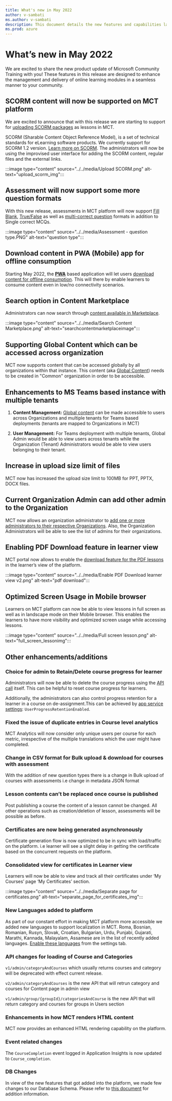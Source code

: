```yaml
---
title: What's new in May 2022
author: v-sambati
ms.author: v-sambati
description: This document details the new features and capabilities launched on the Microsoft Community Training platform in May 2022. 
ms.prod: azure
---
```


# What’s new in May 2022

We are excited to share the new product update of Microsoft Community Training with you! These features in this release are designed to enhance the management and delivery of online learning modules in a seamless manner to your community.

## SCORM content will now be supported on MCT platform

We are excited to announce that with this release we are starting to support for [uploading SCORM packages](../../content-management/create-content/create-course-category/upload-content-to-a-course.md#option-1-manually-add-content-for-each-lesson-in-a-course) as lessons in MCT.

SCORM (Sharable Content Object Reference Model), is a set of technical standards for eLearning software products. We currently support for SCORM 1.2 version. [Learn more on SCORM](https://scorm.com/). The administrators will now be using the improvised user interface for adding the SCORM content, regular files and the external links.

:::image type="content" source="../../media/Upload SCORM.png" alt-text="upload_scorm_img":::

## Assessment will now support some more question formats

With this new release, assessments in MCT platform will now support [Fill Blank](../../content-management/create-content/create-course-category/add-assessments-to-a-course.md#fill-in-the-blank-question), [True/False](../../content-management/create-content/create-course-category/add-assessments-to-a-course.md#truefalse-question) as well as [multi-correct question](../../content-management/create-content/create-course-category/add-assessments-to-a-course.md#multi-choice---multi-correct-question) formats in addition to Single correct MCQs.

:::image type="content" source="../../media/Assessment - question type.PNG" alt-text="question type":::

## Download content in PWA (Mobile) app for offline consumption

Starting May 2022, the [**PWA**](../../infrastructure-management/install-your-platform-instance/create-publish-mobile-app.md#what-are-progressive-web-applications) based application will let users [download content for offline consumption](../../learner-experience/pwa-app.md#step-6-download-content-and-continue-learning-offline). This will there by enable learners to consume content even in low/no connectivity scenarios.

## Search option in Content Marketplace

Administrators can now search through [content available in Marketplace](../../content-management/create-content/create-course-category/create-a-new-course.md#option-2---add-course-via-content-marketplace).

:::image type="content" source="../../media/Search Content Marketplace.png" alt-text="searchcontentmarketplaceimage":::

## Supporting Global Content which can be accessed across organization

MCT now supports content that can be accessed globally by all organizations within that instance. This content (aka [Global Content](../../content-management/content-management-overview.md#enabling-global-content-across-organizations)) needs to be created in "Common" organization in order to be accessible.

## Enhancements to MS Teams based instance with multiple tenants

1. **Content Management:** [Global content](../../content-management/content-management-overview.md#enabling-global-content-across-organizations) can be made accessible to users across Organizations and multiple tenants for Teams based deployments (tenants are mapped to Organizations in MCT)

2. **User Management:** For Teams deployment with multiple tenants, Global Admin would be able to view users across tenants while the Organization (Tenant) Administrators would be able to view users belonging to their tenant.

## Increase in upload size limit of files

MCT now has increased the upload size limit to 100MB for PPT, PPTX, DOCX files.

## Current Organization Admin can add other admin to the Organization

MCT now allows an organization administrator to [add one or more administrators to their respective Organizations](../../user-management/add-users/add-an-administrator-to-the-portal.md#adding-one-or-more-admins-to-an-organization-by-organization-admin). Also, the Organization Administrators will be able to see the list of admins for their organizations.

## Enabling PDF Download feature in learner view

MCT portal now allows to enable the [download feature for the PDF lessons](../../settings/configurations-on-the-training-platform.md#enable-pdf-download-feature-in-the-lessons) in the learner’s view of the platform.

:::image type="content" source="../../media/Enable PDF Download learner view v2.png" alt-text="pdf download":::

## Optimized Screen Usage in Mobile browser

Learners on MCT platform can now be able to view lessons in full screen as well as in landscape mode on their Mobile browser. This enables the learners to have more visibility and optimized screen usage while accessing lessons.

:::image type="content" source="../../media/Full screen lesson.png" alt-text="full_screen_lessonimg":::

## Other enhancements/additions

### Choice for admin to Retain/Delete course progress for learner

Administrators will now be able to delete the course progress using the [API call](../../rest-api-management/api-documentation.md#rest-api-documentation) itself. This can be helpful to reset course progress for learners.

Additionally, the administrators can also control progress retention for a learner in a course on de-assignment.This can be achieved by [app service settings](../../settings/configurations-on-the-training-platform.md#manage-course-progress-retention): `UserProgressRetentionEnabled`.

### Fixed the issue of duplicate entries in Course level analytics

MCT Analytics will now consider only unique users per course for each metric, irrespective of the multiple translations which the user might have completed.

### Change in CSV format for Bulk upload & download for courses with assessment

With the addition of new question types there is a change in Bulk upload of courses with assessments i.e change in metadata JSON format

### Lesson contents can’t be replaced once course is published

Post publishing a course the content of a lesson cannot be changed. All other operations such as creation/deletion of lesson, assessments will be possible as before.

### Certificates are now being generated asynchronously

Certificate generation flow is now optimized to be in sync with load/traffic on the platform. i.e learner will see a slight delay in getting the certificate based on the concurrent requests on the platform.

### Consolidated view for certificates in Learner view

Learners will now be able to view and track all their certificates under ‘My Courses’ page ‘My Certificates’ section.

:::image type="content" source="../../media/Separate page for certificates.png" alt-text="separate_page_for_certificates_img":::

### New Languages added to platform

As part of our constant effort in making MCT platform more accessible we added new languages to support localization in MCT. Roma, Bosnian, Romanian, Rusyn, Slovak, Croatian, Bulgarian, Urdu, Punjabi, Gujarati, Marathi, Kannada, Malayalam, Assamese are in the list of recently added languages. [Enable these languages](../../settings/customize-languages-for-the-learners-on-the-platform.md#steps-to-add-languages-on-the-platform) from the settings tab.

### API changes for loading of Course and Categories

`v1/admin/categoryAndCourses` which usually returns courses and category will be deprecated with effect current release.

`v2/admin/categoryAndCourses` is the new API that will retrun category and courses for Content page in admin view

`v1/admin/group/{groupId}/categoriesAndCourse` is the new API that will return category and courses for groups in Users section

### Enhancements in how MCT renders HTML content

MCT now provides an enhanced HTML rendering capability on the platform.

### Event related changes

The `CourseCompletion` event logged in Application Insights is now updated to `Course_completion`.

### DB Changes

In view of the new features that got added into the platform, we made few changes to our Database Schema. Please refer to [this document](../../analytics/custom-reports/database-schema.md#database-schema-overview) for addition information.
